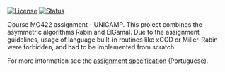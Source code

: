 [![License](https://img.shields.io/badge/license-MIT-blue.svg)](#) [![Status](https://img.shields.io/badge/status-beta-blue.svg)](#)

Course MO422 assignment - UNICAMP.
This project combines the asymmetric algorithms Rabin and ElGamal.
Due to the assignment guidelines, usage of language built-in routines like xGCD or Miller-Rabin were forbidden, and had to be implemented from scratch. 

For more information see the [assignment specification](assignment.pdf) (Portuguese).
